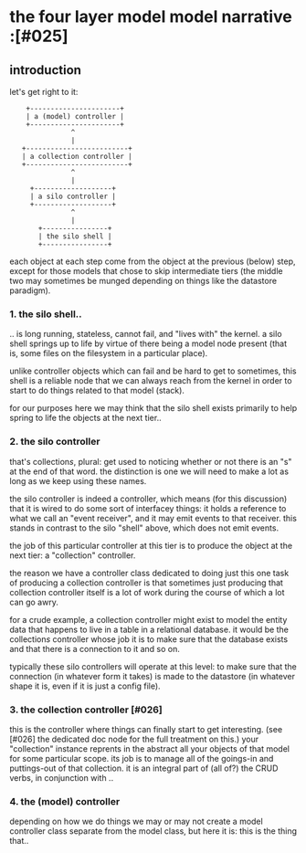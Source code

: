 # the four layer model model narrative :[#025]

## introduction

let's get right to it:


        +----------------------+
        | a (model) controller |
        +----------------------+
                   ^
                   |
       +-------------------------+
       | a collection controller |
       +-------------------------+
                   ^
                   |
         +-------------------+
         | a silo controller |
         +-------------------+
                   ^
                   |
           +----------------+
           | the silo shell |
           +----------------+


each object at each step come from the object at the previous (below) step,
except for those models that chose to skip intermediate tiers (the middle
two may sometimes be munged depending on things like the datastore paradigm).




### 1. the silo shell..

.. is long running, stateless, cannot fail, and "lives with" the kernel.
a silo shell springs up to life by virtue of there being a model
node present (that is, some files on the filesystem in a particular
place).

unlike controller objects which can fail and be hard to get to sometimes,
this shell is a reliable node that we can always reach from the kernel in
order to start to do things related to that model (stack).

for our purposes here we may think that the silo shell exists
primarily to help spring to life the objects at the next tier..




### 2. the silo controller

that's collection*s*, plural: get used to noticing whether or not there is
an "s" at the end of that word. the distinction is one we will need to make
a lot as long as we keep using these names.

the silo controller is indeed a controller, which means (for this
discussion) that it is wired to do some sort of interfacey things: it
holds a reference to what we call an "event receiver", and it may emit
events to that receiver. this stands in contrast to the silo
"shell" above, which does not emit events.

the job of this particular controller at this tier is to produce the object
at the next tier: a "collection" controller.

the reason we have a controller class dedicated to doing just this one
task of producing a collection controller is that sometimes just
producing that collection controller itself is a lot of work during the
course of which a lot can go awry.

for a crude example, a collection controller might exist to model the entity
data that happens to live in a table in a relational database. it would
be the collection*s* controller whose job it is to make sure that the
database exists and that there is a connection to it and so on.

typically these silo controllers will operate at this level: to
make sure that the connection (in whatever form it takes) is made to the
datastore (in whatever shape it is, even if it is just a config file).




### 3. the collection controller [#026]

this is the controller where things can finally start to get interesting.
(see [#026] the dedicated doc node for the full treatment on this.)
your "collection" instance reprents in the abstract all your
objects of that model for some particular scope. its job is to
manage all of the goings-in and puttings-out of that collection. it is
an integral part of (all of?) the CRUD verbs, in conjunction with ..




### 4. the (model) controller

depending on how we do things we may or may not create a model
controller class separate from the model class, but here it is: this is
the thing that..

